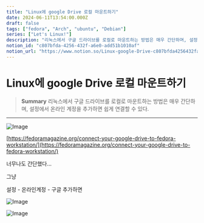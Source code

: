 ```yaml
---
title: "Linux에 google Drive 로컬 마운트하기"
date: 2024-06-11T13:54:00.000Z
draft: false
tags: ["fedora", "Arch", "ubuntu", "Debian"]
series: ["Let's Linux!"]
description: "리눅스에서 구글 드라이브를 로컬로 마운트하는 방법은 매우 간단하며, 설정에서 온라인 계정을 추가하면 쉽게 연결할 수 있다."
notion_id: "c807bfda-4256-432f-a6e0-add51b1010af"
notion_url: "https://www.notion.so/Linux-google-Drive-c807bfda4256432fa6e0add51b1010af"
---
```


# Linux에 google Drive 로컬 마운트하기

> **Summary**
> 리눅스에서 구글 드라이브를 로컬로 마운트하는 방법은 매우 간단하며, 설정에서 온라인 계정을 추가하면 쉽게 연결할 수 있다.

---

![Image](https://prod-files-secure.s3.us-west-2.amazonaws.com/09ccd4d5-876c-4bba-bbdf-cc77a0a11257/32e6f3c3-96c0-4180-8211-f2d86c1da253/Untitled.png?X-Amz-Algorithm=AWS4-HMAC-SHA256&X-Amz-Content-Sha256=UNSIGNED-PAYLOAD&X-Amz-Credential=ASIAZI2LB4665FWXKQGV%2F20250724%2Fus-west-2%2Fs3%2Faws4_request&X-Amz-Date=20250724T080900Z&X-Amz-Expires=3600&X-Amz-Security-Token=IQoJb3JpZ2luX2VjEAAaCXVzLXdlc3QtMiJHMEUCIQCX2rRs4PigC0KTNQMVjWFRshrLZPX9%2BErUyemgtklnsgIgXAQ9wLnZ%2BP2T2tPhot6Lk%2FdbusX1GHooZmjmeiD2FQ0q%2FwMIKRAAGgw2Mzc0MjMxODM4MDUiDCjzic6leKp7Fy1ezCrcA9h8W7FekdBHpTOwOElhHnNTdmTuK1gQhTrXhoYVaofjyifQA2JWCBa3R0%2Bg1MrWGkkP66no846vHXM3ZqaQlTZadkmONE4sSyID6V95j9jwHm1FbOQcPOiakSZdLqDFcV%2Fc0%2FFU3N4Eh5moZEhPMo%2BYAZNFrwpCwOCjOKhxVVhFYuwcKVnyazxI79pZZwDSRC1jmQnS3Hbq%2BEfG23sKrurYhqqRbynHzGTaeT7I%2FCsVJ2n5WYqvMZMAknjqe817Iszqa%2BPgmZ1PjAqLTBRnROsuNlbRqJvmePcA5vwc%2Bm101tyC0YeoFgfRR7ivGY3%2FCx7%2BqluhG9CaMC%2F9luAdo0%2FdIAYlPRntsLE9Edl1xWnMIBE%2Fd0xK%2FkVSOxcuFcmJbLGiXmoFxbBpmYL1M0Qd8OEsI%2FQAD%2F5fSRJtJ2RU%2BDnzha0Ary2jqI0AoGzYlcbyr17EepmsCgIv9spv17d28oFKHnLbH4GzN1aGPXdE66A0PStGwHhk6rqgXbIPRWvAuRnASD4T02f7JtdpkAdHLySLDKnYGCTcpdcSOXV9fCIG2sYK%2F5rb9%2BWGbJV%2BWjnFe9gFKeNbqarIstaimF7C%2FqWWEVEr8pvdpH4eoZl6ny0Zndm5PAXuYJoY9hMVMIfPh8QGOqUBo7MQechsmNNCXbqhDVoLFXDqpAhu%2Bxe3Q%2Bp70hbKz81jotlxO%2FKYmrak7eAVEvVraffRkf5zPjZYivb4q6xaB2IfH5L6BFEQQUBUi%2F4nYQNjX0uaBbqjRSWCzhn4OgQf0HSueWwvGYBS5IF3y9XIyADBawH08EeHHrW3YaLDviKt98zjcBht21rccVZjZD5IPDh7yAoeT%2B0aSt6fdRLJjTdUwiTS&X-Amz-Signature=97ec147948a5be773cda1baeecb5111cd215519d92462b5e38d6f2de8494bc6d&X-Amz-SignedHeaders=host&x-amz-checksum-mode=ENABLED&x-id=GetObject)

[https://fedoramagazine.org/connect-your-google-drive-to-fedora-workstation/](https://fedoramagazine.org/connect-your-google-drive-to-fedora-workstation/)

너무나도 간단했다…

그냥 

설정 - 온라인계정 - 구글 추가하면

![Image](https://prod-files-secure.s3.us-west-2.amazonaws.com/09ccd4d5-876c-4bba-bbdf-cc77a0a11257/cc800e66-0b27-4d82-8334-d53024e8b8ed/Untitled.png?X-Amz-Algorithm=AWS4-HMAC-SHA256&X-Amz-Content-Sha256=UNSIGNED-PAYLOAD&X-Amz-Credential=ASIAZI2LB4665FWXKQGV%2F20250724%2Fus-west-2%2Fs3%2Faws4_request&X-Amz-Date=20250724T080900Z&X-Amz-Expires=3600&X-Amz-Security-Token=IQoJb3JpZ2luX2VjEAAaCXVzLXdlc3QtMiJHMEUCIQCX2rRs4PigC0KTNQMVjWFRshrLZPX9%2BErUyemgtklnsgIgXAQ9wLnZ%2BP2T2tPhot6Lk%2FdbusX1GHooZmjmeiD2FQ0q%2FwMIKRAAGgw2Mzc0MjMxODM4MDUiDCjzic6leKp7Fy1ezCrcA9h8W7FekdBHpTOwOElhHnNTdmTuK1gQhTrXhoYVaofjyifQA2JWCBa3R0%2Bg1MrWGkkP66no846vHXM3ZqaQlTZadkmONE4sSyID6V95j9jwHm1FbOQcPOiakSZdLqDFcV%2Fc0%2FFU3N4Eh5moZEhPMo%2BYAZNFrwpCwOCjOKhxVVhFYuwcKVnyazxI79pZZwDSRC1jmQnS3Hbq%2BEfG23sKrurYhqqRbynHzGTaeT7I%2FCsVJ2n5WYqvMZMAknjqe817Iszqa%2BPgmZ1PjAqLTBRnROsuNlbRqJvmePcA5vwc%2Bm101tyC0YeoFgfRR7ivGY3%2FCx7%2BqluhG9CaMC%2F9luAdo0%2FdIAYlPRntsLE9Edl1xWnMIBE%2Fd0xK%2FkVSOxcuFcmJbLGiXmoFxbBpmYL1M0Qd8OEsI%2FQAD%2F5fSRJtJ2RU%2BDnzha0Ary2jqI0AoGzYlcbyr17EepmsCgIv9spv17d28oFKHnLbH4GzN1aGPXdE66A0PStGwHhk6rqgXbIPRWvAuRnASD4T02f7JtdpkAdHLySLDKnYGCTcpdcSOXV9fCIG2sYK%2F5rb9%2BWGbJV%2BWjnFe9gFKeNbqarIstaimF7C%2FqWWEVEr8pvdpH4eoZl6ny0Zndm5PAXuYJoY9hMVMIfPh8QGOqUBo7MQechsmNNCXbqhDVoLFXDqpAhu%2Bxe3Q%2Bp70hbKz81jotlxO%2FKYmrak7eAVEvVraffRkf5zPjZYivb4q6xaB2IfH5L6BFEQQUBUi%2F4nYQNjX0uaBbqjRSWCzhn4OgQf0HSueWwvGYBS5IF3y9XIyADBawH08EeHHrW3YaLDviKt98zjcBht21rccVZjZD5IPDh7yAoeT%2B0aSt6fdRLJjTdUwiTS&X-Amz-Signature=785b97bceb5516e72f2e1440d73846aac99ea3d3ffb22d2008aa3725d10b50c9&X-Amz-SignedHeaders=host&x-amz-checksum-mode=ENABLED&x-id=GetObject)

![Image](https://prod-files-secure.s3.us-west-2.amazonaws.com/09ccd4d5-876c-4bba-bbdf-cc77a0a11257/70235bd5-87ff-4a55-b8e4-da6fd0f24d6b/Untitled.png?X-Amz-Algorithm=AWS4-HMAC-SHA256&X-Amz-Content-Sha256=UNSIGNED-PAYLOAD&X-Amz-Credential=ASIAZI2LB4665FWXKQGV%2F20250724%2Fus-west-2%2Fs3%2Faws4_request&X-Amz-Date=20250724T080900Z&X-Amz-Expires=3600&X-Amz-Security-Token=IQoJb3JpZ2luX2VjEAAaCXVzLXdlc3QtMiJHMEUCIQCX2rRs4PigC0KTNQMVjWFRshrLZPX9%2BErUyemgtklnsgIgXAQ9wLnZ%2BP2T2tPhot6Lk%2FdbusX1GHooZmjmeiD2FQ0q%2FwMIKRAAGgw2Mzc0MjMxODM4MDUiDCjzic6leKp7Fy1ezCrcA9h8W7FekdBHpTOwOElhHnNTdmTuK1gQhTrXhoYVaofjyifQA2JWCBa3R0%2Bg1MrWGkkP66no846vHXM3ZqaQlTZadkmONE4sSyID6V95j9jwHm1FbOQcPOiakSZdLqDFcV%2Fc0%2FFU3N4Eh5moZEhPMo%2BYAZNFrwpCwOCjOKhxVVhFYuwcKVnyazxI79pZZwDSRC1jmQnS3Hbq%2BEfG23sKrurYhqqRbynHzGTaeT7I%2FCsVJ2n5WYqvMZMAknjqe817Iszqa%2BPgmZ1PjAqLTBRnROsuNlbRqJvmePcA5vwc%2Bm101tyC0YeoFgfRR7ivGY3%2FCx7%2BqluhG9CaMC%2F9luAdo0%2FdIAYlPRntsLE9Edl1xWnMIBE%2Fd0xK%2FkVSOxcuFcmJbLGiXmoFxbBpmYL1M0Qd8OEsI%2FQAD%2F5fSRJtJ2RU%2BDnzha0Ary2jqI0AoGzYlcbyr17EepmsCgIv9spv17d28oFKHnLbH4GzN1aGPXdE66A0PStGwHhk6rqgXbIPRWvAuRnASD4T02f7JtdpkAdHLySLDKnYGCTcpdcSOXV9fCIG2sYK%2F5rb9%2BWGbJV%2BWjnFe9gFKeNbqarIstaimF7C%2FqWWEVEr8pvdpH4eoZl6ny0Zndm5PAXuYJoY9hMVMIfPh8QGOqUBo7MQechsmNNCXbqhDVoLFXDqpAhu%2Bxe3Q%2Bp70hbKz81jotlxO%2FKYmrak7eAVEvVraffRkf5zPjZYivb4q6xaB2IfH5L6BFEQQUBUi%2F4nYQNjX0uaBbqjRSWCzhn4OgQf0HSueWwvGYBS5IF3y9XIyADBawH08EeHHrW3YaLDviKt98zjcBht21rccVZjZD5IPDh7yAoeT%2B0aSt6fdRLJjTdUwiTS&X-Amz-Signature=3c1718ee73594557f5072981be216f846983924d06e54ed23c1209db9ae5233f&X-Amz-SignedHeaders=host&x-amz-checksum-mode=ENABLED&x-id=GetObject)


